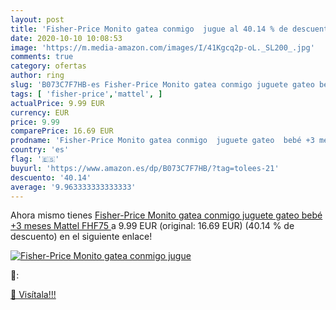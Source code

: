 ```yaml
---
layout: post
title: 'Fisher-Price Monito gatea conmigo  jugue al 40.14 % de descuento'
date: 2020-10-10 10:08:53
image: 'https://m.media-amazon.com/images/I/41Kgcq2p-oL._SL200_.jpg'
comments: true
category: ofertas
author: ring
slug: 'B073C7F7HB-es Fisher-Price Monito gatea conmigo juguete gateo bebé +3...'
tags: [ 'fisher-price','mattel', ]
actualPrice: 9.99 EUR
currency: EUR
price: 9.99
comparePrice: 16.69 EUR
prodname: 'Fisher-Price Monito gatea conmigo  juguete gateo  bebé +3 meses  Mattel FHF75 '
country: 'es'
flag: '🇪🇸'
buyurl: 'https://www.amazon.es/dp/B073C7F7HB/?tag=tolees-21'
descuento: '40.14'
average: '9.963333333333333'
---
```


Ahora mismo tienes [Fisher-Price Monito gatea conmigo  juguete gateo  bebé +3 meses  Mattel FHF75 ](https://www.amazon.es/dp/B073C7F7HB/?tag=tolees-21) a 9.99 EUR (original: 16.69 EUR) (40.14 %  de descuento) en el siguiente enlace!

[![Fisher-Price Monito gatea conmigo  jugue](https://m.media-amazon.com/images/I/41Kgcq2p-oL._SL200_.jpg)](https://www.amazon.es/dp/B073C7F7HB/?tag=tolees-21)

🔎:


[🛒 Visítala!!!](https://www.amazon.es/dp/B073C7F7HB/?tag=tolees-21)

